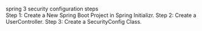 spring 3 security configuration steps  <br>
Step 1: Create a New Spring Boot Project in Spring Initializr.
Step 2: Create a UserController.
Step 3: Create a SecurityConfig Class.
